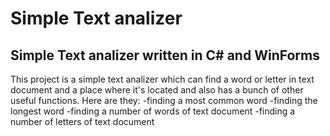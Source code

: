 # Simple Text analizer
## Simple Text analizer written in C# and WinForms
This project is a simple text analizer which can find a word or letter in text document and a place where it's located and also has a bunch of other useful functions. Here are they:
-finding a most common word
-finding the longest word
-finding a number of words of text document
-finding a number of letters of text document

